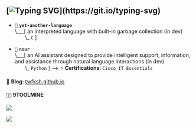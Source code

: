 ## [![Typing SVG](https://readme-typing-svg.herokuapp.com?font=Fira+Code&pause=1000&color=41B883&width=435&lines=hey+there!)](https://git.io/typing-svg)


- `💉` **`yet-another-language`**<br>
\\___[ an interpreted language with built-in garbage collection (in dev)<br>
&nbsp;&nbsp;&nbsp;&nbsp;&nbsp;&nbsp;&nbsp;\\\_ `C` ]

- `🐧` **`nour`**<br>
\\___[ an AI assistant designed to provide intelligent support, information, and assistance through natural language interactions (in dev)<br>
&nbsp;&nbsp;&nbsp;&nbsp;&nbsp;&nbsp;&nbsp;\\\_ `Python` ]
-->
⭐ **Certifications**: `Cisco IT Essentials`

📝 **Blog**: [twfksh.github.io](https://twfksh.github.io/)


#### `👨‍💻` 9TOOLMINE
[![](https://skillicons.dev/icons?i=neovim,c,cpp,python,fastapi,git,bash,linux)](https://skillicons.dev)

          
![](http://github-profile-summary-cards.vercel.app/api/cards/profile-details?username=toufiq7r&theme=vue) <br>
